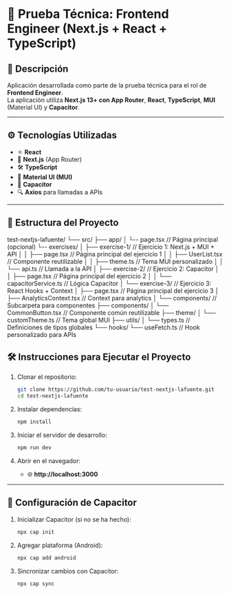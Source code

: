 # 🚀 Prueba Técnica: Frontend Engineer (Next.js + React + TypeScript)

## 📖 Descripción
Aplicación desarrollada como parte de la prueba técnica para el rol de **Frontend Engineer**.  
La aplicación utiliza **Next.js 13+ con App Router**, **React**, **TypeScript**, **MUI** (Material UI) y **Capacitor**.

---

## ⚙️ **Tecnologías Utilizadas**
- ⚛️ **React**  
- 🚀 **Next.js** (App Router)  
- 🛠️ **TypeScript**  
- 🎨 **Material UI (MUI)**  
- 📡 **Capacitor**  
- 🔍 **Axios** para llamadas a APIs  

---

## 📂 **Estructura del Proyecto**
test-nextjs-lafuente/
 └── src/
     ├── app/
     │    └-- page.tsx                     // Página principal (opcional)
          └-- exercises/
     │    ├── exercise-1/                  // Ejercicio 1: Next.js + MUI + API
     │    │    ├── page.tsx                // Página principal del ejercicio 1
     │    │    ├── UserList.tsx            // Componente reutilizable
     │    │    ├── theme.ts                // Tema MUI personalizado
     │    │    └── api.ts                  // Llamada a la API
     │    ├── exercise-2/                  // Ejercicio 2: Capacitor
     │    │    ├── page.tsx                // Página principal del ejercicio 2
     │    │    └── capacitorService.ts     // Lógica Capacitor
     │    └── exercise-3/                  // Ejercicio 3: React Hooks + Context
     │         ├── page.tsx                // Página principal del ejercicio 3
     │         ├── AnalyticsContext.tsx    // Context para analytics
     │         └── components/             // Subcarpeta para componentes
     ├── components/
     │    └── CommonButton.tsx             // Componente común reutilizable
     ├── theme/
     │    └── customTheme.ts               // Tema global MUI
     ├── utils/
     │    └── types.ts                     // Definiciones de tipos globales
     └── hooks/
          └── useFetch.ts                  // Hook personalizado para APIs


## 🛠️ **Instrucciones para Ejecutar el Proyecto**

1. Clonar el repositorio:  
    ```bash
    git clone https://github.com/tu-usuario/test-nextjs-lafuente.git
    cd test-nextjs-lafuente
    ```

2. Instalar dependencias:  
    ```bash
    npm install
    ```

3. Iniciar el servidor de desarrollo:  
    ```bash
    npm run dev
    ```

4. Abrir en el navegador:  
    - 🌐 **http://localhost:3000**

---

## 📲 **Configuración de Capacitor**

1. Inicializar Capacitor (si no se ha hecho):  
    ```bash
    npx cap init
    ```

2. Agregar plataforma (Android):  
    ```bash
    npx cap add android
    ```

3. Sincronizar cambios con Capacitor:  
    ```bash
    npx cap sync